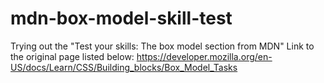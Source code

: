 # mdn-box-model-skill-test
Trying out the "Test your skills: The box model section from MDN"
Link to the original page listed below: 
https://developer.mozilla.org/en-US/docs/Learn/CSS/Building_blocks/Box_Model_Tasks


